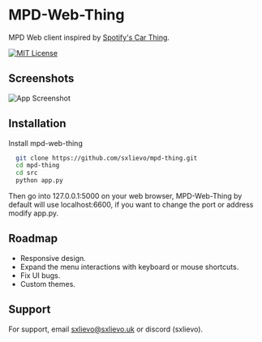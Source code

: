 
# MPD-Web-Thing

MPD Web client inspired by [Spotify's Car Thing](https://carthing.spotify.com/).

[![MIT License](https://img.shields.io/badge/License-MIT-green.svg)](https://choosealicense.com/licenses/mit/)

## Screenshots

![App Screenshot]()


## Installation

Install mpd-web-thing

```bash
  git clone https://github.com/sxlievo/mpd-thing.git
  cd mpd-thing
  cd src
  python app.py
```
Then go into 127.0.0.1:5000 on your web browser, MPD-Web-Thing by default will use localhost:6600, if you want to change the port or address modify app.py.


    
## Roadmap

- Responsive design.
- Expand the menu interactions with keyboard or mouse shortcuts.
- Fix UI bugs.
- Custom themes.

## Support

For support, email sxlievo@sxlievo.uk or discord (sxlievo).

